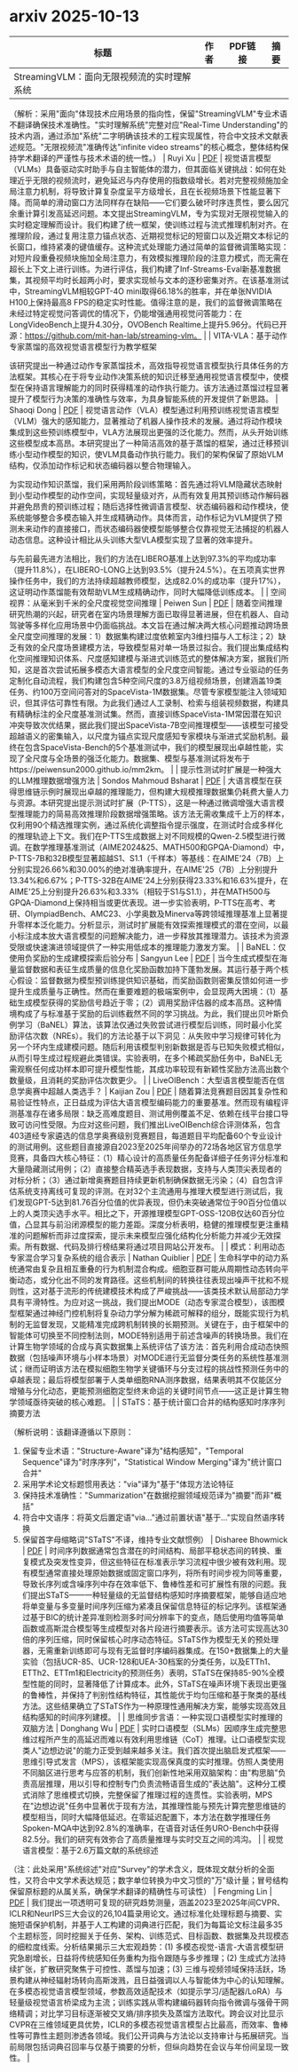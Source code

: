 # arxiv 2025-10-13

| 标题 | 作者 | PDF链接 |  摘要 |
|------|------|--------|------|
| StreamingVLM：面向无限视频流的实时理解系统

（解析：采用"面向"体现技术应用场景的指向性，保留"StreamingVLM"专业术语不翻译确保技术准确性。"实时理解系统"完整对应"Real-Time Understanding"的技术内涵，通过添加"系统"二字明确该技术的工程实现属性，符合中文技术文献表述规范。"无限视频流"准确传达"infinite video streams"的核心概念，整体结构保持学术翻译的严谨性与技术术语的统一性。） | Ruyi Xu | [PDF](http://arxiv.org/pdf/2510.09608v1) | 视觉语言模型（VLMs）具备驱动实时助手与自主智能体的潜力，但其面临关键挑战：如何在处理近乎无限的视频流时，避免延迟与内存使用的指数级增长。若对完整视频施加全局注意力机制，将导致计算复杂度呈平方级增长，且在长视频场景下性能显著下降。而简单的滑动窗口方法同样存在缺陷——它们要么破坏时序连贯性，要么因冗余重计算引发高延迟问题。本文提出StreamingVLM，专为实现对无限视觉输入的实时稳定理解而设计。我们构建了统一框架，使训练过程与流式推理机制对齐。在推理阶段，通过复用注意力锚点状态、近期视觉标记的短窗口以及近期文本标记的长窗口，维持紧凑的键值缓存。这种流式处理能力通过简单的监督微调策略实现：对短片段重叠视频块施加全局注意力，有效模拟推理阶段的注意力模式，而无需在超长上下文上进行训练。为进行评估，我们构建了Inf-Streams-Eval新基准数据集，其视频平均时长超两小时，要求实现帧与文本的逐秒密集对齐。在该基准测试中，StreamingVLM相较GPT-4O mini取得66.18%的胜率，并在单张NVIDIA H100上保持最高8 FPS的稳定实时性能。值得注意的是，我们的监督微调策略在未经过特定视觉问答调优的情况下，仍能增强通用视觉问答能力：在LongVideoBench上提升4.30分，OVOBench Realtime上提升5.96分。代码已开源：https://github.com/mit-han-lab/streaming-vlm。 |
| VITA-VLA：基于动作专家蒸馏的高效视觉语言模型行为教学框架

该研究提出一种通过动作专家蒸馏技术，高效指导视觉语言模型执行具体任务的方法框架。其核心在于将专业动作决策系统的知识迁移至通用视觉语言模型中，使模型在保持语言理解能力的同时获得精准的动作执行能力。该方法通过蒸馏过程显著提升了模型行为决策的准确性与效率，为具身智能系统的开发提供了新思路。 | Shaoqi Dong | [PDF](http://arxiv.org/pdf/2510.09607v1) | 视觉语言动作（VLA）模型通过利用预训练视觉语言模型（VLM）强大的感知能力，显著推动了机器人操作技术的发展。通过将动作模块集成到这些预训练模型中，VLA方法展现出更强的泛化能力。然而，从头开始训练这些模型成本高昂。本研究提出了一种简洁高效的基于蒸馏的框架，通过迁移预训练小型动作模型的知识，使VLM具备动作执行能力。我们的架构保留了原始VLM结构，仅添加动作标记和状态编码器以整合物理输入。

为实现动作知识蒸馏，我们采用两阶段训练策略：首先通过将VLM隐藏状态映射到小型动作模型的动作空间，实现轻量级对齐，从而有效复用其预训练动作解码器并避免昂贵的预训练过程；随后选择性微调语言模型、状态编码器和动作模块，使系统能够整合多模态输入并生成精确动作。具体而言，动作标记为VLM提供了预测未来动作的直接接口，而状态编码器使模型能够整合仅靠视觉无法捕捉的机器人动态信息。这种设计相比从头训练大型VLA模型实现了显著的效率提升。

与先前最先进方法相比，我们的方法在LIBERO基准上达到97.3%的平均成功率（提升11.8%），在LIBERO-LONG上达到93.5%（提升24.5%）。在五项真实世界操作任务中，我们的方法持续超越教师模型，达成82.0%的成功率（提升17%），这证明动作蒸馏能有效帮助VLM生成精确动作，同时大幅降低训练成本。 |
| 空间视界：从毫米到千米的全尺度视觉空间推理 | Peiwen Sun | [PDF](http://arxiv.org/pdf/2510.09606v1) | 随着空间推理研究热潮的兴起，研究者在室内场景理解方面已取得显著进展，但在机器人、自动驾驶等多样化应用场景中仍面临挑战。本文旨在通过解决两大核心问题推动跨场景全尺度空间推理的发展：1）数据集构建过度依赖室内3维扫描与人工标注；2）缺乏有效的全尺度场景建模方法，导致模型易对单一场景过拟合。我们提出集成结构化空间推理知识体系、尺度感知建模与渐进式训练范式的整体解决方案，据我们所知，这是首次尝试拓展多模态大语言模型的全尺度空间智能。通过专业驱动的任务定制化自动流程，我们构建包含5种空间尺度的3.8万组视频场景，创建涵盖19类任务、约100万空间问答对的SpaceVista-1M数据集。尽管专家模型能注入领域知识，但其评估可靠性有限。为此我们通过人工录制、检索与组装视频数据，构建具有精确标注的全尺度基准测试集。然而，直接训练SpaceVista-1M常因潜在知识冲突导致次优结果，据此我们提出SpaceVista-7B空间推理模型——该模型可接受超越语义的密集输入，以尺度为锚点实现尺度感知专家模块与渐进式奖励机制。最终在包含SpaceVista-Bench的5个基准测试中，我们的模型展现出卓越性能，实现了全尺度与全场景的强泛化能力。数据集、模型与基准测试将发布于https://peiwensun2000.github.io/mm2km。 |
| 提示性测试时扩展是一种强大的LLM推理数据增强方法 | Sondos Mahmoud Bsharat | [PDF](http://arxiv.org/pdf/2510.09599v1) | 大语言模型在获得思维链示例时展现出卓越的推理能力，但构建大规模推理数据集仍耗费大量人力与资源。本研究提出提示测试时扩展（P-TTS），这是一种通过微调增强大语言模型推理能力的简易高效推理阶段数据增强策略。该方法无需收集成千上万的样本，仅利用90个精选推理实例，通过系统化调整指令提示强度，在测试时合成多样化的推理轨迹上下文。我们在P-TTS生成数据上对不同规模的Qwen-2.5模型进行微调。在数学推理基准测试（AIME2024&25、MATH500和GPQA-Diamond）中，P-TTS-7B和32B模型显著超越S1、S1.1（千样本）等基线：在AIME'24（7B）上分别实现26.66%和30.00%的绝对准确率提升，在AIME'25（7B）上分别提升13.34%和6.67%；P-TTS-32B在AIME'24上分别获得23.33%和16.63%提升，在AIME'25上分别提升26.63%和3.33%（相较于S1与S1.1），并在MATH500与GPQA-Diamond上保持相当或更优表现。进一步实验表明，P-TTS在高考、考研、OlympiadBench、AMC23、小学奥数及Minerva等跨领域推理基准上显著提升零样本泛化能力。分析显示，测试时扩展能有效探索推理模式的潜在空间，以最小标注成本放大语言模型的问题解决能力，进一步释放其推理潜力。该技术为资源受限或快速演进领域提供了一种实用低成本的推理能力激发方案。 |
| BaNEL：仅使用负奖励的生成建模探索后验分布 | Sangyun Lee | [PDF](http://arxiv.org/pdf/2510.09596v1) | 当今生成式模型在海量监督数据和表征生成质量的信息化奖励函数加持下蓬勃发展。其运行基于两个核心假设：监督数据为模型预训练提供知识基础，而奖励函数则密集反馈如何进一步提升生成质量与正确性。然而在重要难题的极端案例中，会显现两大困境：（1）基础生成模型获得的奖励信号趋近于零；（2）调用奖励评估器的成本高昂。这种情境构成了与标准基于奖励的后训练截然不同的学习挑战。为此，我们提出贝叶斯负例学习（BaNEL）算法，该算法仅通过失败尝试进行模型后训练，同时最小化奖励评估次数（NREs）。我们的方法论基于以下洞见：从失败中学习规律可转化为另一个环内生成建模问题。随后利用该模型判别新数据是否与已知失败模式相似，从而引导生成过程规避此类错误。实验表明，在多个稀疏奖励任务中，BaNEL无需观察任何成功样本即可提升模型性能，其成功率较现有新颖性奖励方法高出数个数量级，且消耗的奖励评估次数更少。 |
| LiveOIBench：大型语言模型能否在信息学奥赛中超越人类选手？ | Kaijian Zou | [PDF](http://arxiv.org/pdf/2510.09595v1) | 随着算法竞赛题目因其复杂性和易验证性特点，正日益成为评估大语言模型编码能力的重要基准。然而现有编程评测基准存在诸多局限：缺乏高难度题目、测试用例覆盖不足、依赖在线平台接口导致可访问性受限。为应对这些问题，我们推出LiveOIBench综合评测体系，包含403道经专家遴选的信息学奥赛级别竞赛题目，每道题目平均配备60个专业设计的测试用例。这些题目直接源自2023至2025年间举办的72场各地区官方信息学竞赛，具备四大核心特征：（1）精心设计的高质量任务配备详细子任务评分标准和大量隐藏测试用例；（2）直接整合精英选手表现数据，支持与人类顶尖表现者的对标分析；（3）通过新增奥赛题目持续更新机制确保数据无污染；（4）自包含评估系统支持离线可复现的评测。在对32个主流通用与推理大模型进行测试后，我们发现GPT-5达到81.76百分位值的优异表现，但仍未突破通常位于90百分位值以上的人类顶尖选手水平。相比之下，开源推理模型GPT-OSS-120B仅达60百分位值，凸显其与前沿闭源模型的能力差距。深度分析表明，稳健的推理模型更注重精准的问题解析而非过度探索，提示未来模型应强化结构化分析能力并减少无效探索。所有数据、代码及排行榜结果将通过项目网站公开发布。 |
| 模式：利用动态专家混合学习复杂系统的组合表示 | Nathan Quiblier | [PDF](http://arxiv.org/pdf/2510.09594v1) | 生命科学中的动力系统通常由复杂且相互重叠的行为机制混合构成。细胞亚群可能从周期性动态转向平衡动态，或分化出不同的发育路径。这些机制间的转换往往表现出噪声干扰和不规则性，这对基于流形的传统建模技术构成了严峻挑战——该类技术默认局部动力学具有平滑特性。为应对这一挑战，我们提出MODE（动态专家混合模型），该图模型框架通过神经门控机制将复杂动力学分解为稀疏可解释的组分，既能实现行为机制的无监督发现，又能精准完成跨机制转换的长期预测。关键在于，由于框架中的智能体可切换至不同控制法则，MODE特别适用于前述含噪声的转换场景。我们在计算生物学领域的合成与真实数据集上系统评估了该方法：首先利用合成动态快照数据（包括噪声环境与小样本场景）对MODE进行无监督分类任务的系统性基准测试；继而证明该方法在模拟细胞生物学关键循环与分支过程的挑战性预测任务中的卓越表现；最后将模型部署于人类单细胞RNA测序数据，结果表明其不仅能区分增殖与分化动态，更能预测细胞定型终末命运的关键时间节点——这正是计算生物学领域亟待突破的核心难题。 |
| STaTS：基于统计窗口合并的结构感知时序序列摘要方法

（解析说明：该翻译遵循以下原则：
1. 保留专业术语："Structure-Aware"译为"结构感知"，"Temporal Sequence"译为"时序序列"，"Statistical Window Merging"译为"统计窗口合并"
2. 采用学术论文标题惯用表达："via"译为"基于"体现方法论特征
3. 保持技术准确性："Summarization"在数据挖掘领域规范译为"摘要"而非"概括"
4. 符合中文语序：将英文后置定语"via..."通过前置状语"基于..."实现自然语序转换
5. 保留首字母缩略词"STaTS"不译，维持专业文献惯例） | Disharee Bhowmick | [PDF](http://arxiv.org/pdf/2510.09593v1) | 时间序列数据通常包含潜在的时间结构、局部平稳状态间的转换、重复模式及突发性变异，但这些特征在标准表示学习流程中很少被有效利用。现有模型通常直接处理原始数据或固定窗口序列，将所有时间步视为同等重要，导致长序列或含噪序列中存在效率低下、鲁棒性差和可扩展性有限的问题。我们提出STaTS——一种轻量级的无监督结构感知时序摘要框架，能够自适应地将单变量与多变量时间序列压缩为紧凑且保留信息特征的标记序列。该框架通过基于BIC的统计差异准则检测多时间分辨率下的变点，随后使用均值等简单函数或高斯混合模型等生成模型对各片段进行摘要表示。该方法可实现高达30倍的序列压缩，同时保留核心时序动态特征。STaTS作为模型无关的预处理器，无需重新训练即可与现有无监督时序编码器集成。在150+数据集上的大量实验（包括UCR-85、UCR-128和UEA-30档案的分类任务，以及ETTh1、ETTh2、ETTm1和Electricity的预测任务）表明，STaTS在保持85-90%全模型性能的同时，显著降低了计算成本。此外，STaTS在噪声环境下表现出更强的鲁棒性，并保持了判别性结构特征，其性能优于均匀压缩和基于聚类的基线方法。这些结果确立了STaTS作为一种原理性通用解决方案，能够实现高效且结构感知的时间序列建模。 |
| 思维同步言语：一种实现口语模型实时推理的双脑方法 | Donghang Wu | [PDF](http://arxiv.org/pdf/2510.09592v1) | 实时口语模型（SLMs）因顺序生成完整思维过程所产生的高延迟而难以有效利用思维链（CoT）推理。让口语模型实现类人"边想边说"的能力正受到越来越多关注。我们首次提出脑启发式框架——思维引导式发言（MPS），该框架能实现高保真度的实时推理。仿照人类使用不同脑区进行思考与应答的机制，我们创新性地采用双脑架构：由"构思脑"负责高层推理，用以引导和控制专门负责流畅语音生成的"表达脑"。这种分工模式消除了思维模式切换，完整保留了推理过程的连贯性。实验表明，MPS在"边想边说"任务中显著优于现有方法，其推理性能与预先计算完整思维链的模型相当，同时大幅降低延迟。在零延迟配置下，本方法在数学推理任务Spoken-MQA中达到92.8%的准确率，在语音对话任务URO-Bench中获得82.5分。我们的研究有效弥合了高质量推理与实时交互之间的鸿沟。 |
| 视觉语言模型：基于2.6万篇文献的系统综述

（注：此处采用"系统综述"对应"Survey"的学术含义，既体现文献分析的全面性，又符合中文学术表达规范；数字单位转换为中文习惯的"万"级计量；冒号结构保留原标题的从属关系，确保学术翻译的精确性与可读性） | Fengming Lin | [PDF](http://arxiv.org/pdf/2510.09586v1) | 我们提出一项透明可复现的研究趋势测量，涵盖2023至2025年间CVPR、ICLR和NeurIPS三大会议的26,104篇录用论文。通过标准化处理标题与摘要、实施短语保护机制，并基于人工构建的词典进行匹配，我们为每篇论文标注最多35个主题标签，同时挖掘关于任务、架构、训练范式、目标函数、数据集及共现模态的细粒度线索。分析结果揭示三大宏观趋势：(1) 多模态视觉-语言-大语言模型研究急剧增长，日益将传统感知任务重构为指令跟随与多步推理；(2) 生成式方法持续扩张，扩散研究聚焦于可控性、蒸馏与加速；(3) 三维与视频领域保持活跃，场景构建从神经辐射场转向高斯泼溅，且日益强调以人与智能体为中心的认知理解。在多模态视觉语言模型领域，参数高效适配技术（如提示学习/适配器/LoRA）与轻量级视觉语言桥梁成为主流；训练实践从零构建编码器转向指令微调与强骨干网络精调；对比学习目标逐渐被交叉熵/排序损失及蒸馏方法取代。跨会议对比显示CVPR在三维领域更具优势，ICLR的多模态视觉语言模型占比最高，而效率、鲁棒性等可靠性主题则渗透各领域。我们公开词典与方法论以支持审计与拓展研究。当前局限包括词典召回率与仅基于摘要的分析，但纵向趋势在会议与年份间呈现一致性。 |
